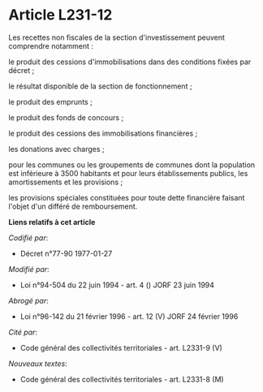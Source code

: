 # Article L231-12

Les recettes non fiscales de la section d'investissement peuvent comprendre notamment :

le produit des cessions d'immobilisations dans des conditions fixées par décret ;

le résultat disponible de la section de fonctionnement ;

le produit des emprunts ;

le produit des fonds de concours ;

le produit des cessions des immobilisations financières ;

les donations avec charges ;

pour les communes ou les groupements de communes dont la population est inférieure à 3500 habitants et pour leurs
établissements publics, les amortissements et les provisions ;

les provisions spéciales constituées pour toute dette financière faisant l'objet d'un différé de remboursement.

**Liens relatifs à cet article**

_Codifié par_:

  - Décret n°77-90 1977-01-27

_Modifié par_:

  - Loi n°94-504 du 22 juin 1994 - art. 4 () JORF 23 juin 1994

_Abrogé par_:

  - Loi n°96-142 du 21 février 1996 - art. 12 (V) JORF 24 février 1996

_Cité par_:

  - Code général des collectivités territoriales - art. L2331-9 (V)

_Nouveaux textes_:

  - Code général des collectivités territoriales - art. L2331-8 (M)
